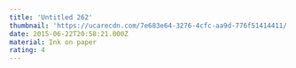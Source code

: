 ```yaml
---
title: 'Untitled 262'
thumbnail: 'https://ucarecdn.com/7e683e64-3276-4cfc-aa9d-776f51414411/'
date: 2015-06-22T20:58:21.000Z
material: Ink on paper
rating: 4
---
```

